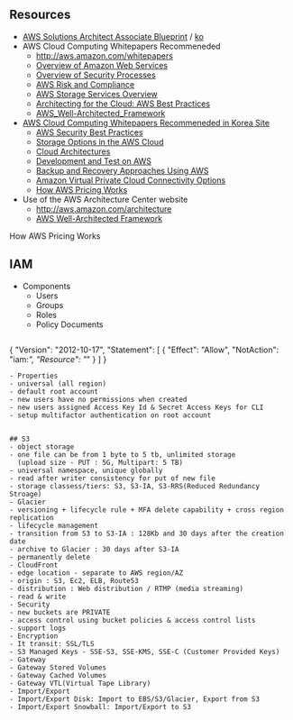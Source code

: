 ## Resources
- [AWS Solutions Architect Associate Blueprint](https://d0.awsstatic.com/training-and-certification/docs-sa-assoc/AWS_certified_solutions_architect_associate_blueprint.pdf) / [ko](https://d0.awsstatic.com/International/ko_KR/AWS_certified_solutions_architect_associate_blueprint_ko.pdf)
- AWS Cloud Computing Whitepapers Recommeneded
  - http://aws.amazon.com/whitepapers 
  - [Overview of Amazon Web Services](https://d0.awsstatic.com/whitepapers/aws-overview.pdf)
  - [Overview of Security Processes](https://d0.awsstatic.com/whitepapers/Security/AWS_Security_Whitepaper.pdf) 
  - [AWS Risk and Compliance](https://d0.awsstatic.com/whitepapers/compliance/AWS_Risk_and_Compliance_Whitepaper.pdf) 
  - [AWS Storage Services Overview](https://d0.awsstatic.com/whitepapers/Storage/AWS%20Storage%20Services%20Whitepaper-v9.pdf)
  - [Architecting for the Cloud: AWS Best Practices](https://d0.awsstatic.com/whitepapers/AWS_Cloud_Best_Practices.pdf) 
  - [AWS_Well-Architected_Framework](http://d0.awsstatic.com/whitepapers/architecture/AWS_Well-Architected_Framework.pdf)
- [AWS Cloud Computing Whitepapers Recommeneded in Korea Site](https://aws.amazon.com/ko/certification/certified-solutions-architect-associate/)
  - [AWS Security Best Practices](https://d0.awsstatic.com/whitepapers/aws-security-best-practices.pdf)
  - [Storage Options in the AWS Cloud](https://d0.awsstatic.com/whitepapers/Storage/aws-storage-options.pdf)
  - [Cloud Architectures](http://media.amazonwebservices.com/AWS_Cloud_Architectures.pdf)
  - [Development and Test on AWS](http://media.amazonwebservices.com/AWS_Development_Test_Environments.pdf)
  - [Backup and Recovery Approaches Using AWS](https://d0.awsstatic.com/whitepapers/Backup_Archive_and_Restore_Approaches_Using_AWS.pdf)
  - [Amazon Virtual Private Cloud Connectivity Options](http://media.amazonwebservices.com/AWS_Amazon_VPC_Connectivity_Options.pdf)
  - [How AWS Pricing Works](http://d0.awsstatic.com/whitepapers/aws_pricing_overview.pdf)
- Use of the AWS Architecture Center website
  - http://aws.amazon.com/architecture
  - [AWS Well-Architected Framework](https://d0.awsstatic.com/whitepapers/architecture/AWS_Well-Architected_Framework.pdf)

How AWS Pricing Works

## IAM
- Components
  - Users
  - Groups
  - Roles
  - Policy Documents
  ```
{
  "Version": "2012-10-17",
  "Statement": [
    {
      "Effect": "Allow",
      "NotAction": "iam:*",
      "Resource": "*"
    }
  ]
}
  ```
- Properties
  - universal (all region)
  - default root account 
  - new users have no permissions when created
  - new users assigned Access Key Id & Secret Access Keys for CLI
  - setup multifactor authentication on root account

  
## S3
- object storage
  - one file can be from 1 byte to 5 tb, unlimited storage
    (upload size - PUT : 5G, Multipart: 5 TB)
  - universal namespace, unique globally
  - read after writer consistency for put of new file
  - storage classess/tiers: S3, S3-IA, S3-RRS(Reduced Redundancy Stroage)
  - Glacier
  - versioning + lifecycle rule + MFA delete capability + cross region replication
- lifecycle management
  - transition from S3 to S3-IA : 128Kb and 30 days after the creation date
  - archive to Glacier : 30 days after S3-IA
  - permanently delete
- CloudFront
  - edge location - separate to AWS region/AZ
  - origin : S3, Ec2, ELB, Route53
  - distribution : Web distribution / RTMP (media streaming)
  - read & write 
- Security
  - new buckets are PRIVATE
  - access control using bucket policies & access control lists
  - support logs
- Encryption
  - It transit: SSL/TLS
  - S3 Managed Keys - SSE-S3, SSE-KMS, SSE-C (Customer Provided Keys)
- Gateway
  - Gateway Stored Volumes
  - Gateway Cached Volumes
  - Gateway VTL(Virtual Tape Library)
- Import/Export
  - Import/Export Disk: Import to EBS/S3/Glacier, Export from S3
  - Import/Export Snowball: Import/Export to S3  

